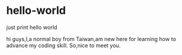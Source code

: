 # hello-world
just print hello world

hi guys,I,a normal boy from Taiwan,am new here for learning how to advance my coding skill.
So,nice to meet you.

